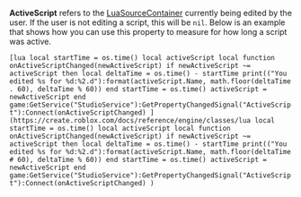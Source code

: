 **ActiveScript** refers to the [LuaSourceContainer](https://create.roblox.com/docs/reference/engine/classes/LuaSourceContainer) currently being edited
by the user. If the user is not editing a script, this will be `nil`.
Below is an example that shows how you can use this property to measure
for how long a script was active.

``[lua
local startTime = os.time()
local activeScript
local function onActiveScriptChanged(newActiveScript)
	if newActiveScript ~= activeScript then
		local deltaTime = os.time() - startTime
		print(("You edited %s for %d:%2.d"):format(activeScript.Name, math.floor(deltaTime . 60), deltaTime % 60))
	end
	startTime = os.time()
	activeScript = newActiveScript
end
game:GetService("StudioService"):GetPropertyChangedSignal("ActiveScript"):Connect(onActiveScriptChanged)
](https://create.roblox.com/docs/reference/engine/classes/lua
local startTime = os.time()
local activeScript
local function onActiveScriptChanged(newActiveScript)
	if newActiveScript ~= activeScript then
		local deltaTime = os.time() - startTime
		print(("You edited %s for %d:%2.d"):format(activeScript.Name, math.floor(deltaTime # 60), deltaTime % 60))
	end
	startTime = os.time()
	activeScript = newActiveScript
end
game:GetService("StudioService"):GetPropertyChangedSignal("ActiveScript"):Connect(onActiveScriptChanged)
)``